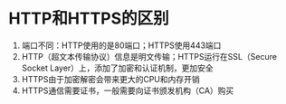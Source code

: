 # HTTP和HTTPS的区别

1. 端口不同：HTTP使用的是80端口；HTTPS使用443端口
2. HTTP（超文本传输协议）信息是明文传输；HTTPS运行在SSL（Secure Socket Layer）上，添加了加密和认证机制，更加安全
3. HTTPS由于加密解密会带来更大的CPU和内存开销
4. HTTPS通信需要证书，一般需要向证书颁发机构（CA）购买